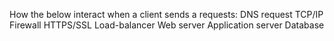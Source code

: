 How the below interact when a client sends a requests:
DNS request
TCP/IP
Firewall
HTTPS/SSL
Load-balancer
Web server
Application server
Database
